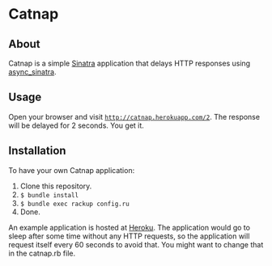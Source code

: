 # Catnap

## About
Catnap is a simple [Sinatra](https://github.com/sinatra/sinatra "Sinatra") application that delays HTTP responses using [async_sinatra](https://github.com/raggi/async_sinatra "async_sinatra").

## Usage
Open your browser and visit [`http://catnap.herokuapp.com/2`](http://catnap.herokuapp.com/2 "Catnap"). The response will be delayed for 2 seconds. You get it.

## Installation
To have your own Catnap application:

1. Clone this repository.
2. `$ bundle install`
3. `$ bundle exec rackup config.ru`
4. Done.

An example application is hosted at [Heroku](https://heroku.com/ "Heroku"). The application would go to sleep after some time without any HTTP requests, so the application will request itself every 60 seconds to avoid that. You might want to change that in the catnap.rb file.
